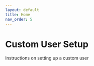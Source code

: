 ```yaml
---
layout: default
title: Home
nav_order: 5
---
```


# Custom User Setup

Instructions on setting up a custom user
